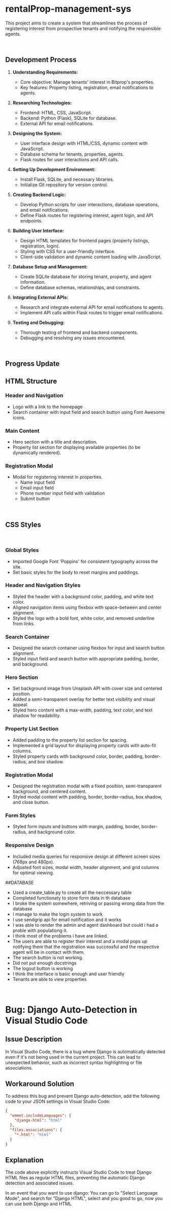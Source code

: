 # rentalProp-management-sys
This project aims to create a system that streamlines the process of registering interest from prospective tenants and notifying the responsible agents.

<br>

## Development Process

1. **Understanding Requirements:**
   - Core objective: Manage tenants' interest in Bitprop's properties.
   - Key features: Property listing, registration, email notifications to agents.

2. **Researching Technologies:**
   - Frontend: HTML, CSS, JavaScript.
   - Backend: Python (Flask), SQLite for database.
   - External API for email notifications.

3. **Designing the System:**
   - User interface design with HTML/CSS, dynamic content with JavaScript.
   - Database schema for tenants, properties, agents.
   - Flask routes for user interactions and API calls.

4. **Setting Up Development Environment:**
   - Install Flask, SQLite, and necessary libraries.
   - Initialize Git repository for version control.

5. **Creating Backend Logic:**
   - Develop Python scripts for user interactions, database operations, and email notifications.
   - Define Flask routes for registering interest, agent login, and API endpoints.

6. **Building User Interface:**
   - Design HTML templates for frontend pages (property listings, registration, login).
   - Styling with CSS for a user-friendly interface.
   - Client-side validation and dynamic content loading with JavaScript.

7. **Database Setup and Management:**
   - Create SQLite database for storing tenant, property, and agent information.
   - Define database schemas, relationships, and constraints.

8. **Integrating External APIs:**
   - Research and integrate external API for email notifications to agents.
   - Implement API calls within Flask routes to trigger email notifications.

9. **Testing and Debugging:**
   - Thorough testing of frontend and backend components.
   - Debugging and resolving any issues encountered.

<br>

## Progress Update

## HTML Structure

### Header and Navigation
- Logo with a link to the homepage
- Search container with input field and search button using Font Awesome icons.

### Main Content
- Hero section with a title and description.
- Property list section for displaying available properties (to be dynamically rendered).
  
### Registration Modal
- Modal for registering interest in properties.
  - Name input field
  - Email input field
  - Phone number input field with validation
  - Submit button

<br>


## CSS Styles
<br>

### Global Styles
- Imported Google Font 'Poppins' for consistent typography across the site.
- Set basic styles for the body to reset margins and paddings.

### Header and Navigation Styles
- Styled the header with a background color, padding, and white text color.
- Aligned navigation items using flexbox with space-between and center alignment.
- Styled the logo with a bold font, white color, and removed underline from links.

### Search Container
- Designed the search container using flexbox for input and search button alignment.
- Styled input field and search button with appropriate padding, border, and background.

### Hero Section
- Set background image from Unsplash API with cover size and centered position.
- Added a semi-transparent overlay for better text visibility and visual appeal.
- Styled hero content with a max-width, padding, text color, and text shadow for readability.

### Property List Section
- Added padding to the property list section for spacing.
- Implemented a grid layout for displaying property cards with auto-fit columns.
- Styled property cards with background color, border, padding, border-radius, and box shadow.

### Registration Modal
- Designed the registration modal with a fixed position, semi-transparent background, and centered content.
- Styled modal content with padding, border, border-radius, box shadow, and close button.

### Form Styles
- Styled form inputs and buttons with margin, padding, border, border-radius, and background color.

### Responsive Design
- Included media queries for responsive design at different screen sizes (768px and 480px).
- Adjusted font sizes, modal width, header alignment, and grid columns for optimal viewing.


##DATABASE

- Used a create_table.py to create all the neccessary table
- Completed functionaty to store form data in th database
- I broke the system somewhere, retriving or passing wrong data from the database
- I manage to make the login system to work
- I use sendgrip api for email notification and it works
- I was able to render the admin and agent dashboard but could i had a proble with populationg it.
- I think most of the problems i have are linked.
- The users are able to register their interest and a modal pops up notifying them that
the registration was successful and the respective agent will be in contact with them.
- The search button is not working.
- Did not put enough docstrings
- The logout button is working
- I think the interface is basic enough and user friendly
- Tenants are able to view properties

<br>


# Bug: Django Auto-Detection in Visual Studio Code

## Issue Description
In Visual Studio Code, there is a bug where Django is automatically detected even if it's not being used in the current project. This can lead to unexpected behavior, such as incorrect syntax highlighting or file associations.

## Workaround Solution
To address this bug and prevent Django auto-detection, add the following code to your JSON settings in Visual Studio Code:

```json
{
  "emmet.includeLanguages": {
    "django-html": "html"
  },
  "files.associations": {
    "*.html": "html"
  }
}
```

## Explanation

The code above explicitly instructs Visual Studio Code to treat Django HTML files as regular HTML files, preventing the automatic Django detection and associated issues.

In an event that you want to use django: You can go to "Select Language Mode", and search for "Django HTML", select and you good to go, now you can use both Django and HTML
